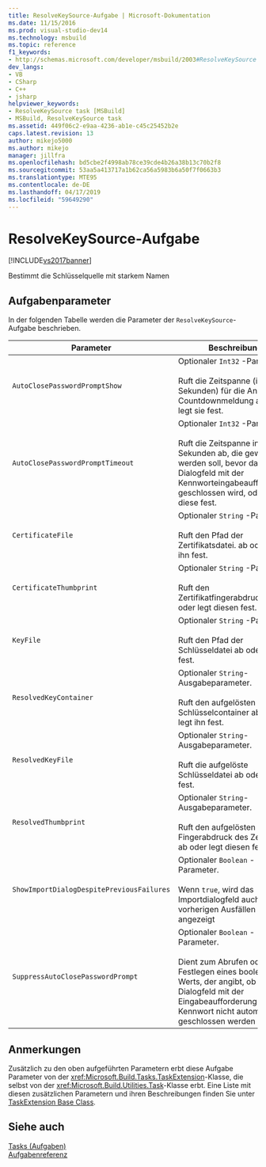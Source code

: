 ```yaml
---
title: ResolveKeySource-Aufgabe | Microsoft-Dokumentation
ms.date: 11/15/2016
ms.prod: visual-studio-dev14
ms.technology: msbuild
ms.topic: reference
f1_keywords:
- http://schemas.microsoft.com/developer/msbuild/2003#ResolveKeySource
dev_langs:
- VB
- CSharp
- C++
- jsharp
helpviewer_keywords:
- ResolveKeySource task [MSBuild]
- MSBuild, ResolveKeySource task
ms.assetid: 449f06c2-e9aa-4236-ab1e-c45c25452b2e
caps.latest.revision: 13
author: mikejo5000
ms.author: mikejo
manager: jillfra
ms.openlocfilehash: bd5cbe2f4998ab78ce39cde4b26a38b13c70b2f8
ms.sourcegitcommit: 53aa5a413717a1b62ca56a5983b6a50f7f0663b3
ms.translationtype: MTE95
ms.contentlocale: de-DE
ms.lasthandoff: 04/17/2019
ms.locfileid: "59649290"
---
```

# <a name="resolvekeysource-task"></a>ResolveKeySource-Aufgabe
[!INCLUDE[vs2017banner](../includes/vs2017banner.md)]

Bestimmt die Schlüsselquelle mit starkem Namen  
  
## <a name="task-parameters"></a>Aufgabenparameter  
 In der folgenden Tabelle werden die Parameter der `ResolveKeySource`-Aufgabe beschrieben.  
  
|Parameter|Beschreibung|  
|---------------|-----------------|  
|`AutoClosePasswordPromptShow`|Optionaler `Int32` -Parameter.<br /><br /> Ruft die Zeitspanne (in Sekunden) für die Anzeige der Countdownmeldung ab oder legt sie fest.|  
|`AutoClosePasswordPromptTimeout`|Optionaler `Int32` -Parameter.<br /><br /> Ruft die Zeitspanne in Sekunden ab, die gewartet werden soll, bevor das Dialogfeld mit der Kennworteingabeaufforderung geschlossen wird, oder legt diese fest.|  
|`CertificateFile`|Optionaler `String` -Parameter.<br /><br /> Ruft den Pfad der Zertifikatsdatei. ab oder legt ihn fest.|  
|`CertificateThumbprint`|Optionaler `String` -Parameter.<br /><br /> Ruft den Zertifikatfingerabdruck ab oder legt diesen fest.|  
|`KeyFile`|Optionaler `String` -Parameter.<br /><br /> Ruft den Pfad der Schlüsseldatei ab oder legt ihn fest.|  
|`ResolvedKeyContainer`|Optionaler `String`-Ausgabeparameter.<br /><br /> Ruft den aufgelösten Schlüsselcontainer ab oder legt ihn fest.|  
|`ResolvedKeyFile`|Optionaler `String`-Ausgabeparameter.<br /><br /> Ruft die aufgelöste Schlüsseldatei ab oder legt sie fest.|  
|`ResolvedThumbprint`|Optionaler `String`-Ausgabeparameter.<br /><br /> Ruft den aufgelösten Fingerabdruck des Zertifikats ab oder legt diesen fest.|  
|`ShowImportDialogDespitePreviousFailures`|Optionaler `Boolean` -Parameter.<br /><br /> Wenn `true`, wird das Importdialogfeld auch bei vorherigen Ausfällen angezeigt|  
|`SuppressAutoClosePasswordPrompt`|Optionaler `Boolean` -Parameter.<br /><br /> Dient zum Abrufen oder Festlegen eines booleschen Werts, der angibt, ob das Dialogfeld mit der Eingabeaufforderung für das Kennwort nicht automatisch geschlossen werden soll.|  
  
## <a name="remarks"></a>Anmerkungen  
 Zusätzlich zu den oben aufgeführten Parametern erbt diese Aufgabe Parameter von der <xref:Microsoft.Build.Tasks.TaskExtension>-Klasse, die selbst von der <xref:Microsoft.Build.Utilities.Task>-Klasse erbt. Eine Liste mit diesen zusätzlichen Parametern und ihren Beschreibungen finden Sie unter [TaskExtension Base Class](../msbuild/taskextension-base-class.md).  
  
## <a name="see-also"></a>Siehe auch  
 [Tasks (Aufgaben)](../msbuild/msbuild-tasks.md)   
 [Aufgabenreferenz](../msbuild/msbuild-task-reference.md)
